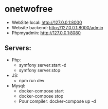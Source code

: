 # onetwofree
- WebSite local:
  http://127.0.0.1:8000
- Website backend:
  http://127.0.0.1:8000/admin
- Phpmyadmin:
  http://127.0.0.1:8080
  
## Servers:
- Php: 
  - symfony server:start -d
  - symfony server:stop
- JS:
  - npm run dev
- Mysql:
  - docker-compose start
  - docker-compose stop
  - Pour compiler: docker-compose up -d 

